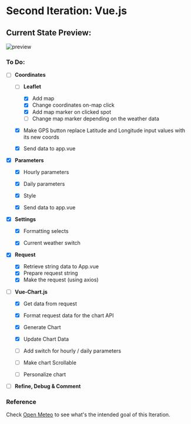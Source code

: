 # Second Iteration: Vue.js

## Current State Preview: 

![preview](https://i.imgur.com/bPZtmWL.png)

### To Do:

- [ ] **Coordinates**
   - [ ] **Leaflet**
     - [X] Add map
     - [X] Change coordinates on-map click
     - [X] Add map marker on clicked spot
     - [ ] Change map marker depending on the weather data
   - [x] Make GPS button replace Latitude and Longitude input values with its new coords
   - [x] Send data to app.vue


- [x] **Parameters**
  - [x] Hourly parameters
  - [x] Daily parameters
  - [x] Style
  - [x] Send data to app.vue


- [X] **Settings**
  - [X] Formatting selects
  - [X] Current weather switch


- [X] **Request**
  - [X] Retrieve string data to App.vue
  - [X] Prepare request string
  - [x] Make the request (using axios)

- [ ] **Vue-Chart.js**
  - [X] Get data from request
  - [X] Format request data for the chart API
  - [X] Generate Chart
  - [X] Update Chart Data
  - [ ] Add switch for hourly / daily parameters
  - [ ] Make chart Scrollable
  - [ ] Personalize chart

    
- [ ] **Refine, Debug & Comment**

    
### Reference
Check [Open Meteo](https://open-meteo.com/en/docs#api-documentation) to see what's the intended goal of this Iteration.
